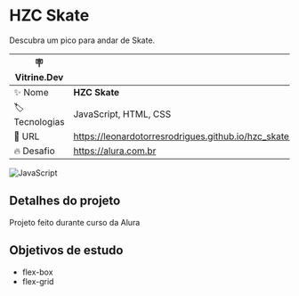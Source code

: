 # HZC Skate

Descubra um pico para andar de Skate.

| :placard: Vitrine.Dev |     |
| -------------  | --- |
| :sparkles: Nome        | **HZC Skate**
| :label: Tecnologias | JavaScript, HTML, CSS
| :rocket: URL         | https://leonardotorresrodrigues.github.io/hzc_skate/
| :fire: Desafio     | https://alura.com.br

![JavaScript](https://img.shields.io/badge/javascript-%23323330.svg?style=for-the-badge&logo=javascript&logoColor=%23F7DF1E)

<!-- Inserir imagem com a #vitrinedev ao final do link -->
<!-- #vitrinedev) -->

## Detalhes do projeto

Projeto feito durante curso da Alura

## Objetivos de estudo
- flex-box
- flex-grid
